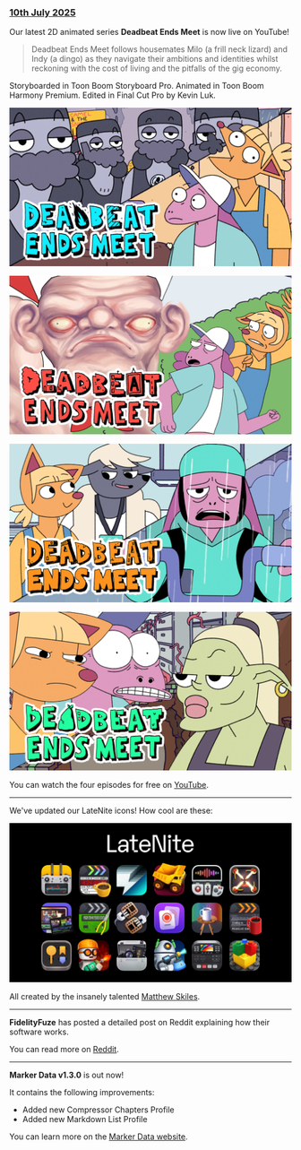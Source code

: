 ### [10th July 2025](/news/20250710)

Our latest 2D animated series **Deadbeat Ends Meet** is now live on YouTube!

> Deadbeat Ends Meet follows housemates Milo (a frill neck lizard) and Indy (a dingo) as they navigate their ambitions and identities whilst reckoning with the cost of living and the pitfalls of the gig economy.

Storyboarded in Toon Boom Storyboard Pro. Animated in Toon Boom Harmony Premium. Edited in Final Cut Pro by Kevin Luk.

![](/static/dbem-thumbnail-1.jpg)

![](/static/dbem-thumbnail-2.jpg)

![](/static/dbem-thumbnail-3.jpg)

![](/static/dbem-thumbnail-4.jpg)

You can watch the four episodes for free on [YouTube](https://ltnt.tv/dbem).

---

We've updated our LateNite icons! How cool are these:

![](/static/latenite-apps.jpg)

All created by the insanely talented [Matthew Skiles](https://matthewskiles.com).

---

**FidelityFuze** has posted a detailed post on Reddit explaining how their software works.

You can read more on [Reddit](https://www.reddit.com/r/finalcutpro/comments/1luu66u/introducing_fidelityfuze_realtime_timelinenative/).


---

**Marker Data v1.3.0** is out now!

It contains the following improvements:

- Added new Compressor Chapters Profile
- Added new Markdown List Profile

You can learn more on the [Marker Data website](https://markerdata.theacharya.co).